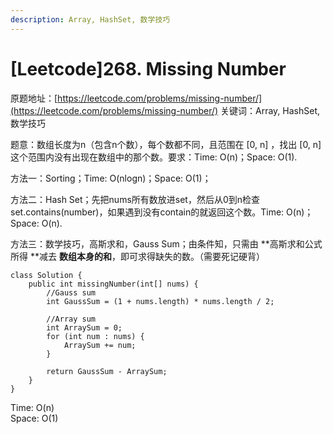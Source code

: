 ```yaml
---
description: Array, HashSet, 数学技巧
---
```


# \[Leetcode]268. Missing Number

原题地址：[https://leetcode.com/problems/missing-number/](https://leetcode.com/problems/missing-number/) 关键词：Array, HashSet, 数学技巧

题意：数组长度为n（包含n个数），每个数都不同，且范围在 \[0, n] ，找出 \[0, n] 这个范围内没有出现在数组中的那个数。要求：Time: O(n)；Space: O(1).

方法一：Sorting；Time: O(nlogn)；Space: O(1)；

方法二：Hash Set；先把nums所有数放进set，然后从0到n检查set.contains(number)，如果遇到没有contain的就返回这个数。Time: O(n)；Space: O(n).

方法三：数学技巧，高斯求和，Gauss Sum；由条件知，只需由 **高斯求和公式所得 **减去 **数组本身的和**，即可求得缺失的数。（需要死记硬背）

```
class Solution {
    public int missingNumber(int[] nums) {
        //Gauss sum
        int GaussSum = (1 + nums.length) * nums.length / 2;
        
        //Array sum
        int ArraySum = 0;
        for (int num : nums) {
            ArraySum += num;
        }
        
        return GaussSum - ArraySum;
    }
}
```

Time: O(n)\
Space: O(1)
